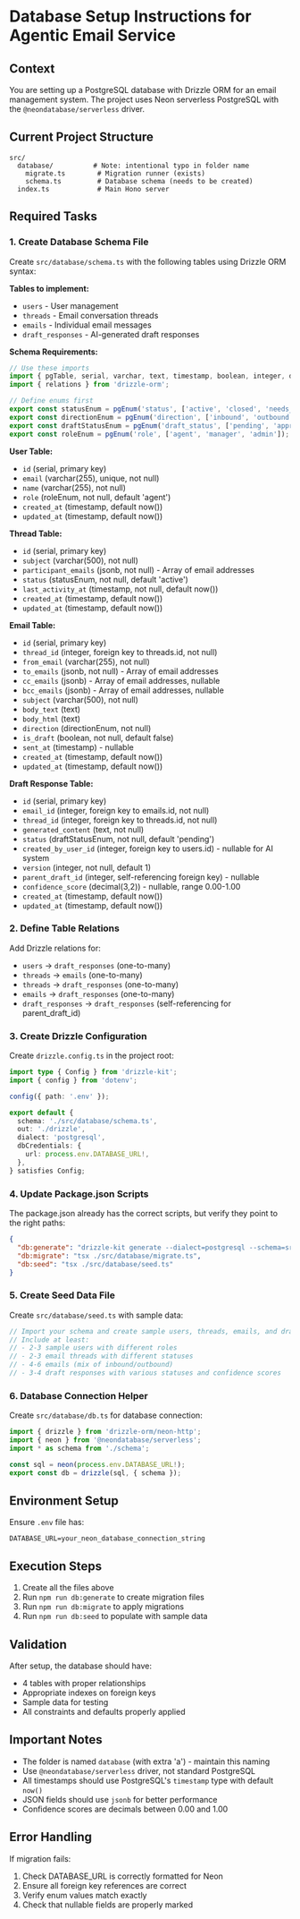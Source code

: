 # Database Setup Instructions for Agentic Email Service

## Context
You are setting up a PostgreSQL database with Drizzle ORM for an email management system. The project uses Neon serverless PostgreSQL with the `@neondatabase/serverless` driver.

## Current Project Structure
```
src/
  database/          # Note: intentional typo in folder name
    migrate.ts        # Migration runner (exists)
    schema.ts         # Database schema (needs to be created)
  index.ts            # Main Hono server
```

## Required Tasks

### 1. Create Database Schema File
Create `src/database/schema.ts` with the following tables using Drizzle ORM syntax:

**Tables to implement:**
- `users` - User management
- `threads` - Email conversation threads  
- `emails` - Individual email messages
- `draft_responses` - AI-generated draft responses

**Schema Requirements:**

```typescript
// Use these imports
import { pgTable, serial, varchar, text, timestamp, boolean, integer, decimal, jsonb, pgEnum } from 'drizzle-orm/pg-core';
import { relations } from 'drizzle-orm';

// Define enums first
export const statusEnum = pgEnum('status', ['active', 'closed', 'needs_attention']);
export const directionEnum = pgEnum('direction', ['inbound', 'outbound']);
export const draftStatusEnum = pgEnum('draft_status', ['pending', 'approved', 'rejected', 'sent']);
export const roleEnum = pgEnum('role', ['agent', 'manager', 'admin']);
```

**User Table:**
- `id` (serial, primary key)
- `email` (varchar(255), unique, not null)
- `name` (varchar(255), not null)
- `role` (roleEnum, not null, default 'agent')
- `created_at` (timestamp, default now())
- `updated_at` (timestamp, default now())

**Thread Table:**
- `id` (serial, primary key)
- `subject` (varchar(500), not null)
- `participant_emails` (jsonb, not null) - Array of email addresses
- `status` (statusEnum, not null, default 'active')
- `last_activity_at` (timestamp, not null, default now())
- `created_at` (timestamp, default now())
- `updated_at` (timestamp, default now())

**Email Table:**
- `id` (serial, primary key)
- `thread_id` (integer, foreign key to threads.id, not null)
- `from_email` (varchar(255), not null)
- `to_emails` (jsonb, not null) - Array of email addresses
- `cc_emails` (jsonb) - Array of email addresses, nullable
- `bcc_emails` (jsonb) - Array of email addresses, nullable
- `subject` (varchar(500), not null)
- `body_text` (text)
- `body_html` (text)
- `direction` (directionEnum, not null)
- `is_draft` (boolean, not null, default false)
- `sent_at` (timestamp) - nullable
- `created_at` (timestamp, default now())
- `updated_at` (timestamp, default now())

**Draft Response Table:**
- `id` (serial, primary key)
- `email_id` (integer, foreign key to emails.id, not null)
- `thread_id` (integer, foreign key to threads.id, not null)
- `generated_content` (text, not null)
- `status` (draftStatusEnum, not null, default 'pending')
- `created_by_user_id` (integer, foreign key to users.id) - nullable for AI system
- `version` (integer, not null, default 1)
- `parent_draft_id` (integer, self-referencing foreign key) - nullable
- `confidence_score` (decimal(3,2)) - nullable, range 0.00-1.00
- `created_at` (timestamp, default now())
- `updated_at` (timestamp, default now())

### 2. Define Table Relations
Add Drizzle relations for:
- `users` → `draft_responses` (one-to-many)
- `threads` → `emails` (one-to-many)
- `threads` → `draft_responses` (one-to-many)
- `emails` → `draft_responses` (one-to-many)
- `draft_responses` → `draft_responses` (self-referencing for parent_draft_id)

### 3. Create Drizzle Configuration
Create `drizzle.config.ts` in the project root:

```typescript
import type { Config } from 'drizzle-kit';
import { config } from 'dotenv';

config({ path: '.env' });

export default {
  schema: './src/database/schema.ts',
  out: './drizzle',
  dialect: 'postgresql',
  dbCredentials: {
    url: process.env.DATABASE_URL!,
  },
} satisfies Config;
```

### 4. Update Package.json Scripts
The package.json already has the correct scripts, but verify they point to the right paths:

```json
{
  "db:generate": "drizzle-kit generate --dialect=postgresql --schema=src/database/schema.ts --out=./drizzle",
  "db:migrate": "tsx ./src/database/migrate.ts",
  "db:seed": "tsx ./src/database/seed.ts"
}
```

### 5. Create Seed Data File
Create `src/database/seed.ts` with sample data:

```typescript
// Import your schema and create sample users, threads, emails, and draft responses
// Include at least:
// - 2-3 sample users with different roles
// - 2-3 email threads with different statuses
// - 4-6 emails (mix of inbound/outbound)
// - 3-4 draft responses with various statuses and confidence scores
```

### 6. Database Connection Helper
Create `src/database/db.ts` for database connection:

```typescript
import { drizzle } from 'drizzle-orm/neon-http';
import { neon } from '@neondatabase/serverless';
import * as schema from './schema';

const sql = neon(process.env.DATABASE_URL!);
export const db = drizzle(sql, { schema });
```

## Environment Setup
Ensure `.env` file has:
```
DATABASE_URL=your_neon_database_connection_string
```

## Execution Steps
1. Create all the files above
2. Run `npm run db:generate` to create migration files
3. Run `npm run db:migrate` to apply migrations  
4. Run `npm run db:seed` to populate with sample data

## Validation
After setup, the database should have:
- 4 tables with proper relationships
- Appropriate indexes on foreign keys
- Sample data for testing
- All constraints and defaults properly applied

## Important Notes
- The folder is named `database` (with extra 'a') - maintain this naming
- Use `@neondatabase/serverless` driver, not standard PostgreSQL
- All timestamps should use PostgreSQL's `timestamp` type with default `now()`
- JSON fields should use `jsonb` for better performance
- Confidence scores are decimals between 0.00 and 1.00

## Error Handling
If migration fails:
1. Check DATABASE_URL is correctly formatted for Neon
2. Ensure all foreign key references are correct
3. Verify enum values match exactly
4. Check that nullable fields are properly marked